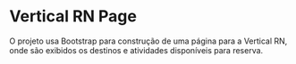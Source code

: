 # Vertical RN Page

O projeto usa Bootstrap para construção de uma página para a Vertical RN, 
onde são exibidos os destinos e atividades disponíveis para reserva.

